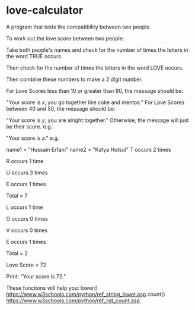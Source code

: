 # love-calculator

A program that tests the compatibility between two people.

To work out the love score between two people:

Take both people's names and check for the number of times the letters in the word TRUE occurs.

Then check for the number of times the letters in the word LOVE occurs.

Then combine these numbers to make a 2 digit number.

For Love Scores less than 10 or greater than 90, the message should be:

"Your score is *x*, you go together like coke and mentos."
For Love Scores between 40 and 50, the message should be:

"Your score is *y*, you are alright together."
Otherwise, the message will just be their score. e.g.:

"Your score is *z*."
e.g.

name1 = "Hussain Erfani"
name2 = "Katya Hutsul"
T occurs 2 times

R occurs 1 time

U occurs 3 times

E occurs 1 times

Total = 7

L occurs 1 time

O occurs 0 times

V occurs 0 times

E occurs 1 times

Total = 2

Love Score = 72

Print: "Your score is 72."

These functions will help you:
lower() https://www.w3schools.com/python/ref_string_lower.asp
count() https://www.w3schools.com/python/ref_list_count.asp
